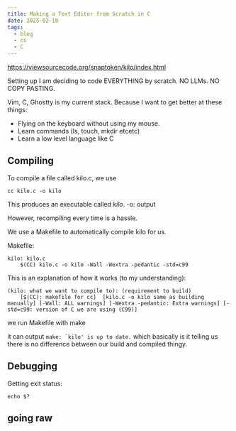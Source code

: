 ```yaml
---
title: Making a Text Editor from Scratch in C
date: 2025-02-18
tags:
  - blog
  - cs
  - C
---
```

https://viewsourcecode.org/snaptoken/kilo/index.html

Setting up I am deciding to code EVERYTHING by scratch. NO LLMs. NO COPY PASTING. 

Vim, C, Ghostty is my current stack. Because I want to get better at these things:
- Flying on the keyboard without using my mouse.
- Learn commands (ls, touch, mkdir etcetc)
- Learn a low level language like C

## Compiling
To compile a file called kilo.c,  we use

```
cc kilo.c -o kilo
```

This produces an executable called *kilo*.
-o: output

However, recompiling every time is a hassle.

We use a Makefile to automatically compile kilo for us.

Makefile:
```
kilo: kilo.c
	$(CC) kilo.c -o kilo -Wall -Wextra -pedantic -std=c99
```

This is an explanation of how it works (to my understanding):

```
(kilo: what we want to compile to): (requirement to build)
	[$(CC): makefile for cc]  [kilo.c -o kilo same as building manually] [-Wall: ALL warnings] [-Wextra -pedantic: Extra warnings] [-std=c99: version of C we are using (C99)]
```

we run Makefile with make

it can output ```make: `kilo' is up to date.``` which basically is it telling us there is no difference between our build and compiled thingy.
## Debugging
Getting exit status:
```
echo $?
```

## going raw

